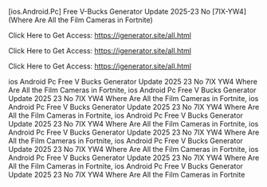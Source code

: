 [ios.Android.Pc] Free V-Bucks Generator Update 2025-23 No [7IX-YW4] (Where Are All the Film Cameras in Fortnite)

Click Here to Get Access: https://igenerator.site/all.html

Click Here to Get Access: https://igenerator.site/all.html

Click Here to Get Access: https://igenerator.site/all.html

 ios Android Pc Free V Bucks Generator Update 2025 23 No 7IX YW4 Where Are All the Film Cameras in Fortnite, ios Android Pc Free V Bucks Generator Update 2025 23 No 7IX YW4 Where Are All the Film Cameras in Fortnite, ios Android Pc Free V Bucks Generator Update 2025 23 No 7IX YW4 Where Are All the Film Cameras in Fortnite, ios Android Pc Free V Bucks Generator Update 2025 23 No 7IX YW4 Where Are All the Film Cameras in Fortnite, ios Android Pc Free V Bucks Generator Update 2025 23 No 7IX YW4 Where Are All the Film Cameras in Fortnite, ios Android Pc Free V Bucks Generator Update 2025 23 No 7IX YW4 Where Are All the Film Cameras in Fortnite, ios Android Pc Free V Bucks Generator Update 2025 23 No 7IX YW4 Where Are All the Film Cameras in Fortnite, ios Android Pc Free V Bucks Generator Update 2025 23 No 7IX YW4 Where Are All the Film Cameras in Fortnite
